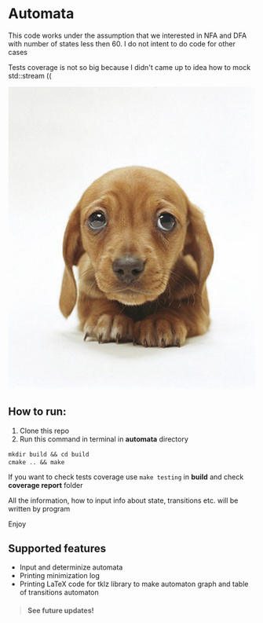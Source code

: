# Automata
This code works under the assumption that we interested in NFA and DFA with number of states less then 60. I do not intent to do code for other cases

Tests coverage is not so big because I didn't came up to idea how to mock std::stream ((

![sad puppy image](extra/puppy.jpg)

## How to run:
1. Clone this repo
2. Run this command in terminal in **automata** directory
```
mkdir build && cd build
cmake .. && make
```
If you want to check tests coverage use `make testing` in **build** and check **coverage report** folder

All the information, how to input info about state, transitions etc. will be written by program

Enjoy


## Supported features
 * Input and determinize automata
 * Printing minimization log
 * Printing LaTeX code for tklz library to make automaton graph and table of transitions automaton

> #### See future updates!

